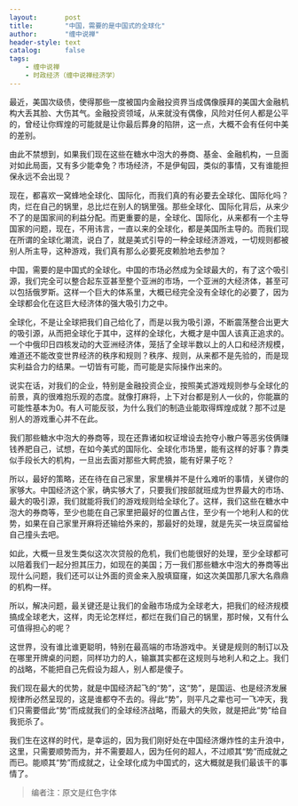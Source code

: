 ```yaml
---
layout:       post
title:        "中国，需要的是中国式的全球化"
author:       "缠中说禅"
header-style: text
catalog:      false
tags:
    - 缠中说禅
    - 时政经济（缠中说禅经济学）
---
```


最近，美国次级债，使得那些一度被国内金融投资界当成偶像膜拜的美国大金融机构大丢其脸、大伤其气。金融投资领域，从来就没有偶像，风险对任何人都是公平的，曾经让你辉煌的可能就是让你最后葬身的陷阱，这一点，大概不会有任何中美的差别。



由此不禁想到，如果我们现在这些在糖水中泡大的券商、基金、金融机构，一旦面对如此局面，又有多少能幸免？市场经济，不是伊甸园，类似的事情，又有谁能担保永远不会出现？



现在，都喜欢一窝蜂地全球化、国际化，而我们真的有必要去全球化、国际化吗？肉，烂在自己的锅里，总比烂在别人的锅里强。那些全球化、国际化背后，从来少不了的是国家间的利益分配。而更重要的是，全球化、国际化，从来都有一个主导国家的问题，现在，不用讳言，一直以来的全球化，都是美国所主导的。而我们现在所谓的全球化潮流，说白了，就是美式引导的一种全球经济游戏，一切规则都被别人所主导，这种游戏，我们真有那么必要死皮赖脸地去参加？



中国，需要的是中国式的全球化。中国的市场必然成为全球最大的，有了这个吸引源，我们完全可以整合起东亚甚至整个亚洲的市场，一个亚洲的大经济体，甚至可以包括俄罗斯。这样一个巨大的体系里，大概已经完全没有全球化的必要了，因为全球都会化在这巨大经济体的强大吸引力之中。



全球化，不是让全球把我们自己给化了，而是以我为吸引源，不断震荡整合出更大的吸引源，从而把全球化于其中，这样的全球化，大概才是中国人该真正追求的。一个中俄印日四核发动的大亚洲经济体，笼括了全球半数以上的人口和经济规模，难道还不能改变世界经济的秩序和规则？秩序、规则，从来都不是先验的，而是现实利益合力的结果。一切皆有可能，而可能是实际操作出来的。



说实在话，对我们的企业，特别是金融投资企业，按照美式游戏规则参与全球化的前景，真的很难抱乐观的态度。就像打麻将，上下对台都是别人一伙的，你能赢的可能性基本为0。有人可能反驳，为什么我们的制造业能取得辉煌成就？那不过是别人的游戏重心并不在此。



我们那些糖水中泡大的券商等，现在还靠诸如权证增设去抢夺小散户等恶劣伎俩赚钱养肥自己，试想，在如今美式的国际化、全球化市场里，能有这样的好事？靠类似手段长大的机构，一旦出去面对那些大鳄虎狼，能有好果子吃？



所以，最好的策略，还在待在自己家里，家里横并不是什么难听的事情，关键你的家够大。中国经济这个家，确实够大了，只要我们按部就班成为世界最大的市场、最大的吸引源，我们就能将我们的游戏规则给全球化了。这样，我们这些在糖水中泡大的券商等，至少也能在自己家里把最好的位置占住，至少有一个地利人和的优势，如果在自己家里开麻将还输给外来的，那最好的处理，就是先买一块豆腐留给自己撞头去吧。



如此，大概一旦发生类似这次次贷般的危机，我们也能很好的处理，至少全球都可以陪着我们一起分担其压力，如现在的美国；万一我们那些糖水中泡大的券商等出现什么问题，我们还可以让外面的资金来入股填窟窿，如这次美国那几家大名鼎鼎的机构一样。



所以，解决问题，最关键还是让我们的金融市场成为全球老大，把我们的经济规模搞成全球老大，这样，肉无论怎样烂，都烂在我们自己的锅里，那时候，又有什么可值得担心的呢？



这世界，没有谁比谁更聪明，特别在最高端的市场游戏中。关键是规则的制订以及在哪里开牌桌的问题，同样功力的人，输赢其实都在这规则与地利人和之上。我们的战略，不能把自己先假设为超人，别人都是傻子。



我们现在最大的优势，就是中国经济起飞的“势”，这“势”，是国运、也是经济发展规律所必然呈现的，这是谁都夺不去的。得此“势”，则平凡之辈也可一飞冲天，我们只需要借此“势”而成就我们的全球经济战略，而最大的失败，就是把此“势”给自我扼杀了。



我们生在这样的时代，是幸运的，因为我们刚好处在中国经济爆炸性的主升浪中，这里，只需要顺势而为，并不需要超人，因为任何的超人，不过顺其“势”而成就之而已。能顺其“势”而成就之，让全球化成为中国式的，这大概就是我们最该干的事情了。



> 编者注：原文是红色字体
